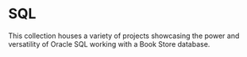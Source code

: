 # SQL
This collection houses a variety of projects showcasing the power and versatility of Oracle SQL working with a Book Store database. 
